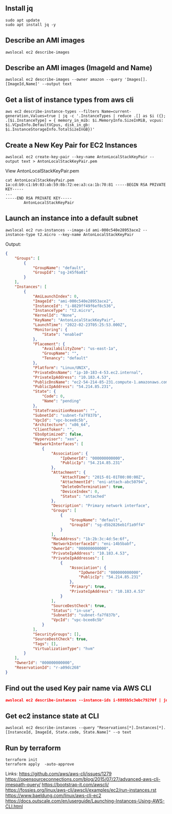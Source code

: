 ## Install jq
```
sudo apt update
sudo apt install jq -y
```

## Describe an AMI images
```
awslocal ec2 describe-images
```

## Describe an AMI images (ImageId and Name)

```
awslocal ec2 describe-images --owner amazon --query 'Images[].[ImageId,Name]' --output text
```

## Get a list of instance types from aws cli
```
aws ec2 describe-instance-types --filters Name=current-generation,Values=true | jq -c '.InstanceTypes | reduce .[] as $i ({}; .[$i.InstanceType] = { memory_in_mib: $i.MemoryInfo.SizeInMiB, vcpus: $i.VCpuInfo.DefaultVCpus, disk_in_gb: $i.InstanceStorageInfo.TotalSizeInGB})'
```

## Create a New Key Pair for EC2 Instances
```
awslocal ec2 create-key-pair --key-name AntonLocalStackKeyPair --output text > AntonLocalStackKeyPair.pem
```
View AntonLocalStackKeyPair.pem
```
cat AntonLocalStackKeyPair.pem
1a:cd:b9:c1:b9:03:ab:59:8b:72:ee:a3:ca:1b:70:81 -----BEGIN RSA PRIVATE KEY-----
...
-----END RSA PRIVATE KEY-----
        AntonLocalStackKeyPair
```

## Launch an instance into a default subnet
```
awslocal ec2 run-instances --image-id ami-000c540e28953ace2 --instance-type t2.micro --key-name AntonLocalStackKeyPair
```
Output:
```json
{
    "Groups": [
        {
            "GroupName": "default",
            "GroupId": "sg-245f6a01"
        }
    ],
    "Instances": [
        {
            "AmiLaunchIndex": 0,
            "ImageId": "ami-000c540e28953ace2",
            "InstanceId": "i-8829ff49f6ef8c536",
            "InstanceType": "t2.micro",
            "KernelId": "None",
            "KeyName": "AntonLocalStackKeyPair",
            "LaunchTime": "2022-02-23T05:25:53.000Z",
            "Monitoring": {
                "State": "enabled"
            },
            "Placement": {
                "AvailabilityZone": "us-east-1a",
                "GroupName": "",
                "Tenancy": "default"
            },
            "Platform": "Linux/UNIX",
            "PrivateDnsName": "ip-10-183-4-53.ec2.internal",
            "PrivateIpAddress": "10.183.4.53",
            "PublicDnsName": "ec2-54-214-85-231.compute-1.amazonaws.com",
            "PublicIpAddress": "54.214.85.231",
            "State": {
                "Code": 0,
                "Name": "pending"
            },
            "StateTransitionReason": "",
            "SubnetId": "subnet-fa7f837b",
            "VpcId": "vpc-bcee8c5b",
            "Architecture": "x86_64",
            "ClientToken": "",
            "EbsOptimized": false,
            "Hypervisor": "xen",
            "NetworkInterfaces": [
                {
                    "Association": {
                        "IpOwnerId": "000000000000",
                        "PublicIp": "54.214.85.231"
                    },
                    "Attachment": {
                        "AttachTime": "2015-01-01T00:00:00Z",
                        "AttachmentId": "eni-attach-abc50794",
                        "DeleteOnTermination": true,
                        "DeviceIndex": 0,
                        "Status": "attached"
                    },
                    "Description": "Primary network interface",
                    "Groups": [
                        {
                            "GroupName": "default",
                            "GroupId": "sg-d5b2826eb1f1a9ff4"
                        }
                    ],
                    "MacAddress": "1b:2b:3c:4d:5e:6f",
                    "NetworkInterfaceId": "eni-14b5babf",
                    "OwnerId": "000000000000",
                    "PrivateIpAddress": "10.183.4.53",
                    "PrivateIpAddresses": [
                        {
                            "Association": {
                                "IpOwnerId": "000000000000",
                                "PublicIp": "54.214.85.231"
                            },
                            "Primary": true,
                            "PrivateIpAddress": "10.183.4.53"
                        }
                    ],
                    "SourceDestCheck": true,
                    "Status": "in-use",
                    "SubnetId": "subnet-fa7f837b",
                    "VpcId": "vpc-bcee8c5b"
                }
            ],
            "SecurityGroups": [],
            "SourceDestCheck": true,
            "Tags": [],
            "VirtualizationType": "hvm"
        }
    ],
    "OwnerId": "000000000000",
    "ReservationId": "r-a09dc268"
}
```

## Find out the used Key pair name via AWS CLI
```json
awslocal ec2 describe-instances --instance-ids i-8895b5c3ebc79270f | jq '.Reservations[].Instances[].KeyName'
```

## Get ec2 instance state at CLI
```
awslocal ec2 describe-instances --query "Reservations[*].Instances[*].[InstanceId, ImageId, State.code, State.Name]" --o text
```

## Run by terraform
```
terraform init
terraform apply  -auto-approve
```


Links:
https://github.com/aws/aws-cli/issues/1279
https://opensourceconnections.com/blog/2015/07/27/advanced-aws-cli-jmespath-query/
https://bootstrap-it.com/awscli/
https://fossies.org/linux/aws-cli/awscli/examples/ec2/run-instances.rst
https://www.baeldung.com/linux/aws-cli-ec2
https://docs.outscale.com/en/userguide/Launching-Instances-Using-AWS-CLI.html
